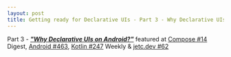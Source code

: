 ```yaml
---
layout: post
title: Getting ready for Declarative UIs - Part 3 - Why Declarative UIs on Android?
---
```

Part 3 - ***["Why Declarative UIs on Android?"](https://proandroiddev.com/getting-ready-for-declarative-uis-part-3-why-declarative-uis-on-android-96e69984b0c0)*** featured at [Compose #14](https://us7.campaign-archive.com/?u=68cc676cd60c12ff962c2f023&id=af65b77dd4) Digest, [Android #463](https://androidweekly.net/issues/issue-463), [Kotlin #247](https://mailchi.mp/kotlinweekly/kotlin-weekly-247) Weekly & [jetc.dev #62](https://www.getrevue.co/profile/jetc/issues/jetc-dev-newsletter-issue-62-571304)